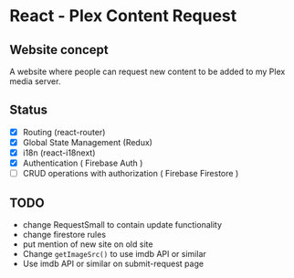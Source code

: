 # React - Plex Content Request

## Website concept

A website where people can request new content to be added to my Plex media server.

## Status

  - [x] Routing (react-router)
  - [x] Global State Management (Redux)
  - [x] i18n (react-i18next)
  - [x] Authentication ( Firebase Auth )
  - [ ] CRUD operations with authorization ( Firebase Firestore )

## TODO

  - change RequestSmall to contain update functionality
  - change firestore rules
  - put mention of new site on old site
  - Change `getImageSrc()` to use imdb API or similar
  - Use imdb API or similar on submit-request page